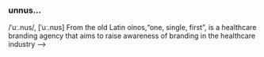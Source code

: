 ### unnus...

/ˈuː.nus/, [ˈuː.nʊs] From the old Latin oinos,“one, single, first”, is a healthcare branding agency that aims to raise awareness of branding in the healthcare industry
-->
